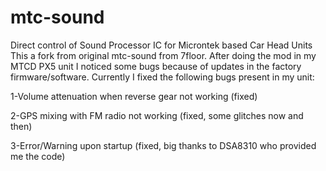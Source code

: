 # mtc-sound
Direct control of Sound Processor IC for Microntek based Car Head Units
This a fork from original mtc-sound from 7floor. After doing the mod in my MTCD PX5 unit I noticed some bugs because of updates in the factory firmware/software.
Currently I fixed the following bugs present in my unit:

1-Volume attenuation when reverse gear not working (fixed)

2-GPS mixing with FM radio not working (fixed, some glitches now and then)

3-Error/Warning upon startup (fixed, big thanks to DSA8310 who provided me the code)
